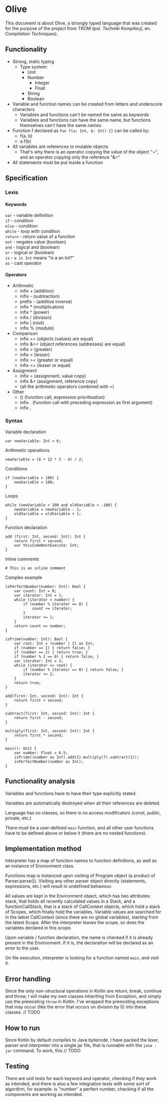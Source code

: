 # Olive

This document is about Olive, a strongly typed language that was created for the purpose of the project from TKOM (pol. *Techniki Kompilacji*, en. *Compilation Techniques*).

## Functionality

- Strong, static typing
    - Type system:
        - Unit
        - Number
            - Integer
            - Float
        - String
        - Boolean
- Variable and function names can be created from letters and underscore characters
    - Variables and functions can't be named the same as keywords
    - Variables and functions can have the same name, but functions themselves can't have the same names
- Function f declared as ```fun f(a: Int, b: Int) {}``` can be called by:
    - f(a, b)
    - a.f(b)
- All variables are references to mutable objects
    - That's why there is an operator copying the value of the object "=", and an operator copying only the reference "&="
- All statements must be put inside a function

## Specification

### Lexis

#### Keywords

`var` - variable definition
\
`if` - condition
\
`else` - condition
\
`while` - loop with condition
\
`return` - return value of a function
\
`not` - negates value (boolean)
\
`and` - logical and (boolean)
\
`or` - logical or (boolean)
\
`is` - `a is Int` means "is a an Int?"
\
`as` - cast operator

#### Operators

- Arithmetic
    - infix + (addition)
    - infix - (subtraction)
    - prefix - (additive inverse)
    - infix * (multiplication)
    - infix ^ (power)
    - infix / (division)
    - infix | (root)
    - infix % (modulo)
- Comparison
    - infix == (objects (values) are equal)
    - infix &== (object references (addresses) are equal)
    - infix > (greater)
    - infix < (lesser)
    - infix >= (greater or equal)
    - infix <= (lesser or equal)
- Assignment
    - infix = (assignment, value copy)
    - infix &= (assignment, reference copy)
    - (all the arithmetic operators combined with =)
- Other
    - () (function call, expression prioritisation)
    - infix . (function call with preceding expression as first argument)
    - infix ,

### Syntax

Variable declaration
```
var newVariable: Int = 6;
```
Arithmetic operations
```
newVariable = (6 + 12 * 3 - 4) / 2;
```
Conditions
```
if (newVariable > 100) {
    newVariable = 100;
}
```
Loops
```
while (newVariable > 100 and oldVariable < -100) {
    newVariable = newVariable - 1;
    oldVariable = oldVariable + 1;
}
```
Function declaration
```
add (first: Int, second: Int): Int {
    return first + second;
    var thisCodeWontExecute: Int;
}
```
Inline comments
```
# This is an inline comment
```

Complex example
```
isPerfectNumber(number: Int): Bool {
    var count: Int = 0;
    var iterator: Int = 1;
    while (iterator < number) {
        if (number % iterator == 0) {
            count += iterator;
        }
        iterator += 1;
    }
    return count == number;
}

isPrime(number: Int): Bool {
    var root: Int = (number | 2) as Int;
    if (number == 1) { return false; }
    if (number == 2) { return true; }
    if (number % 2 == 0) { return false; }
    var iterator: Int = 3;
    while (iterator <= root) {
        if (number % iterator == 0) { return false; }
        iterator += 2;
    }
    return true;
}

add(first: Int, second: Int): Int {
    return first + second;
}

subtract(first: Int, second: Int): Int {
    return first - second;
}

multiply(first: Int, second: Int): Int {
    return first * second;
}

main(): Unit {
    var number: Float = 6.5;
    isPrime((number as Int).add(2).multiply(7).subtract(1));
    isPerfectNumber(number as Int);
}
```

## Functionality analysis

Variables and functions have to have their type explicitly stated. 

Variables are automatically destroyed when all their references are deleted.

Language has no classes, so there is no access modificators (const, public, private, etc.)

There must be a user-defined `main` function, and all other user functions have to be defined above or below it (there are no nested functions).

## Implementation method

Interpreter has a map of function names to function definitions, as well as an instance of Environment class.

Functions map is instanced upon visiting of Program object (a product of Parser.parse()). Visiting any other parser object directly (statements, expressions, etc.) will result in undefined behaviour.

All values are kept in the Environment object, which has two attributes: stack, that holds all recently calculated values in a Stack, and a functionCallStack, that is a stack of CallContext objects, which hold a stack of Scopes, which finally hold the variables. Variable values are searched for in the latest CallContext (since there are no global variables), starting from the latest Scope. After the interpreter leaves the scope, so does the variables declared in this scope.

Upon variable / function declaration, the name is checked if it is already present in the Environment. If it is, the declaration will be declared as an error to the user.

On file execution, interpreter is looking for a function named `main`, and visit it.

## Error handling

Since the only non-structural operations in Kotlin are return, break, continue and throw, I will make my own classes inheriting from Exception, and simply use the preexisting `throw` in Kotlin. I've wrapped the preexisting exceptions that may occur (like the error that occurs on division by 0) into these classes. // TODO

## How to run

Since Kotlin by default compiles to Java bytecode, I have packed the lexer, parser and interpreter into a single jar file, that is runnable with the `java -jar` command. To work, this // TODO

## Testing

There are unit tests for each keyword and operator, checking if they work as intended, and there is also a few integration tests with some sort of algorithm, for example: is "number" a perfect number, checking if all the components are working as intended.
